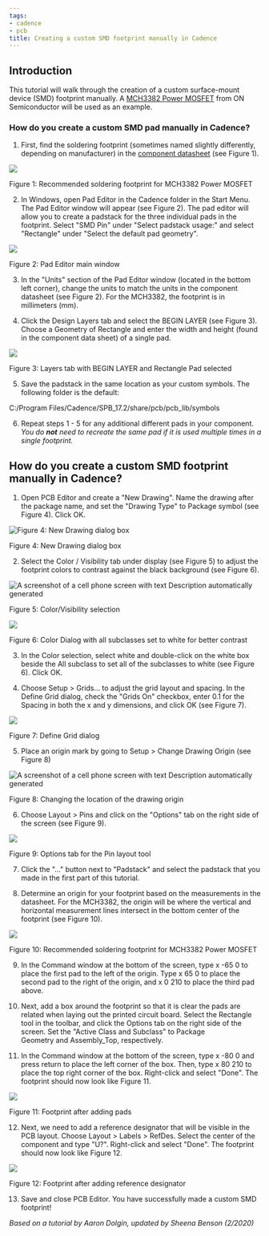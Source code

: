 ```yaml
---
tags:
- cadence
- pcb
title: Creating a custom SMD footprint manually in Cadence
---
```


## Introduction

This tutorial will walk through the creation of a custom surface-mount device (SMD) footprint manually. A [MCH3382 Power MOSFET](http://www.onsemi.com/pub_link/Collateral/MCH3382-D.PDF) from ON Semiconductor will be used as an example.

### How do you create a custom SMD pad manually in Cadence?

1.  First, find the soldering footprint (sometimes named slightly differently, depending on manufacturer) in the [component datasheet](http://www.onsemi.com/pub_link/Collateral/MCH3382-D.PDF) (see Figure 1).

  [![](/figures/figure_162.png)](/larger/image0130.png)

  Figure 1: Recommended soldering footprint for MCH3382 Power MOSFET

2.  In Windows, open Pad Editor in the Cadence folder in the Start Menu. The Pad Editor window will appear (see Figure 2). The pad editor will allow you to create a padstack for the three individual pads in the footprint. Select "SMD Pin" under "Select padstack usage:" and select "Rectangle" under "Select the default pad geometry".

  ![](/figures/figure_163.jpg)

  Figure 2: Pad Editor main window

3.  In the "Units" section of the Pad Editor window (located in the bottom left corner), change the units to match the units in the component datasheet (see Figure 2). For the MCH3382, the footprint is in millimeters (mm).

4.  Click the Design Layers tab and select the BEGIN LAYER (see Figure 3). Choose a Geometry of Rectangle and enter the width and height (found in the component data sheet) of a single pad.

   ![](/figures/figure_164.jpg)
   
   Figure 3: Layers tab with BEGIN LAYER and Rectangle Pad selected

5.  Save the padstack in the same location as your custom symbols. The following folder is the default:

C:/Program Files/Cadence/SPB_17.2/share/pcb/pcb_lib/symbols

6.  Repeat steps 1 - 5 for any additional different pads in your component. *You do **not** need to recreate the same pad if it is used multiple times in a single footprint.*

## How do you create a custom SMD footprint manually in Cadence?

1. Open PCB Editor and create a "New Drawing". Name the drawing after the package name, and set the "Drawing Type" to Package symbol (see Figure 4). Click OK.

  ![Figure 4: New Drawing dialog box][1]
  
  Figure 4: New Drawing dialog box
  

2. Select the Color / Visibility tab under display (see Figure 5) to adjust the footprint colors to contrast against the black background (see Figure 6).

  ![A screenshot of a cell phone screen with text Description automatically generated]

  Figure 5: Color/Visibility selection

  ![][2]

  Figure 6: Color Dialog with all subclasses set to white for better contrast

3. In the Color selection, select white and double-click on the white box beside the All subclass to set all of the subclasses to white (see Figure 6). Click OK.

4. Choose Setup > Grids... to adjust the grid layout and spacing. In the Define Grid dialog, check the "Grids On" checkbox, enter 0.1 for the Spacing in both the x and y dimensions, and click OK (see Figure 7).

  [![](/figures/figure_167.png)](/larger/image0132.png)

  Figure 7: Define Grid dialog
  
5. Place an origin mark by going to Setup > Change Drawing Origin (see Figure 8)

  ![A screenshot of a cell phone screen with text Description automatically generated][3]

  Figure 8: Changing the location of the drawing origin

6. Choose Layout > Pins and click on the "Options" tab on the right side of the screen (see Figure 9).

  ![][4]

  Figure 9: Options tab for the Pin layout tool

7. Click the "..." button next to "Padstack" and select the padstack that you made in the first part of this tutorial.

8. Determine an origin for your footprint based on the measurements in the datasheet. For the MCH3382, the origin will be where the vertical and horizontal measurement lines intersect in the bottom center of the footprint (see Figure 10).

  ![][5]

  Figure 10: Recommended soldering footprint for MCH3382 Power MOSFET

9. In the Command window at the bottom of the screen, type x -65 0 to place the first pad to the left of the origin. Type x 65 0 to place the second pad to the right of the origin, and x 0 210 to place the third pad above.

10. Next, add a box around the footprint so that it is clear the pads are related when laying out the printed circuit board. Select the Rectangle tool in the toolbar, and click the Options tab on the right side of the screen. Set the "Active Class and Subclass" to Package Geometry and Assembly_Top, respectively.

11. In the Command window at the bottom of the screen, type x -80 0 and press return to place the left corner of the box. Then, type x 80 210 to place the top right corner of the box. Right-click and select "Done". The footprint should now look like Figure 11.

  [![](/figures/figure_169.png)](/larger/image0134.png)

  Figure 11: Footprint after adding pads

12. Next, we need to add a reference designator that will be visible in the PCB layout. Choose Layout > Labels > RefDes. Select the center of the component and type "U?". Right-click and select "Done". The footprint should now look like Figure 12.

  ![][6]

  Figure 12: Footprint after adding reference designator

13. Save and close PCB Editor. You have successfully made a custom SMD footprint!

*Based on a tutorial by Aaron Dolgin, updated by Sheena Benson (2/2020)*

  [1]: /custom-smd-footprint_media/image1.png
  [A screenshot of a cell phone screen with text Description automatically generated]: /custom-smd-footprint_media/image2.png
  [2]: /custom-smd-footprint_media/image3.jpeg
  [3]: /custom-smd-footprint_media/image4.png 
  [4]: /custom-smd-footprint_media/image5.png 
  [5]: /custom-smd-footprint_media/image6.png 
  [6]: /custom-smd-footprint_media/image7.png 
